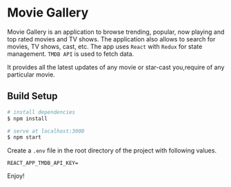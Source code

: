 # Movie Gallery

Movie Gallery is an application to browse trending, popular, now playing and top rated movies and TV shows.
The application also allows to search for movies, TV shows, cast, etc.
The app uses `React` with `Redux` for state management. `TMDB API` is used to fetch data.

It provides all the latest updates of any movie or star-cast you,require of any particular movie.

## Build Setup

```bash
# install dependencies
$ npm install

# serve at localhost:3000
$ npm start
```

Create a `.env` file in the root directory of the project with following values.

```dosini
REACT_APP_TMDB_API_KEY=
```

Enjoy!